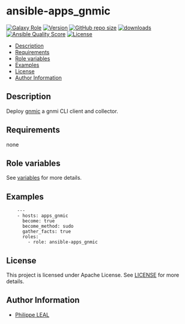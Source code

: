 # ansible-apps_gnmic

[![Galaxy Role](https://img.shields.io/badge/galaxy-apps_gnmic-purple?style=flat)](https://galaxy.ansible.com/lotusnoir/apps_gnmic)
[![Version](https://img.shields.io/github/release/lotusnoir/ansible-apps_gnmic.svg)](https://github.com/lotusnoir/ansible-apps_gnmic/releases/latest)
[![GitHub repo size](https://img.shields.io/github/repo-size/lotusnoir/ansible-apps_gnmic?color=orange&style=flat)](https://galaxy.ansible.com/lotusnoir/apps_gnmic)
[![downloads](https://img.shields.io/ansible/role/d/56081)](https://galaxy.ansible.com/lotusnoir/apps_gnmic)
[![Ansible Quality Score](https://img.shields.io/ansible/quality/56081)](https://galaxy.ansible.com/lotusnoir/apps_gnmic)
[![License](https://img.shields.io/badge/license-Apache--2.0-brightgreen?style=flat)](https://opensource.org/licenses/Apache-2.0)

<!-- START doctoc generated TOC please keep comment here to allow auto update -->
<!-- DON'T EDIT THIS SECTION, INSTEAD RE-RUN doctoc TO UPDATE -->

- [Description](#description)
- [Requirements](#requirements)
- [Role variables](#role-variables)
- [Examples](#examples)
- [License](#license)
- [Author Information](#author-information)

<!-- END doctoc generated TOC please keep comment here to allow auto update -->

## Description

Deploy [gnmic](https://github.com/karimra/gnmic) a gnmi CLI client and collector.
## Requirements

none

## Role variables

See [variables](/defaults/main.yml) for more details.

## Examples

        ---
        - hosts: apps_gnmic
          become: true
          become_method: sudo
          gather_facts: true
          roles:
            - role: ansible-apps_gnmic


## License

This project is licensed under Apache License. See [LICENSE](/LICENSE) for more details.

## Author Information

- [Philippe LEAL](https://github.com/lotusnoir)
